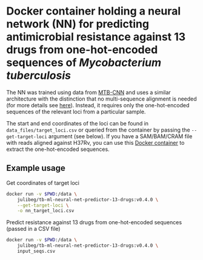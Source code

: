 # Docker container holding a neural network (NN) for predicting antimicrobial resistance against 13 drugs from one-hot-encoded sequences of _Mycobacterium tuberculosis_

The NN was trained using data from [MTB-CNN](https://github.com/aggreen/MTB-CNN) and uses a similar architecture with the distinction that no multi-sequence alignment is needed (for more details see [here](https://github.com/julibeg/TB-AMR-CNN)). Instead, it requires only the one-hot-encoded sequences of the relevant loci from a particular sample.

The start and end coordinates of the loci can be found in `data_files/target_loci.csv` or queried from the container by passing the `--get-target-loci` argument (see below). If you have a SAM/BAM/CRAM file with reads aligned against H37Rv, you can use this [Docker container](https://github.com/julibeg/tb-ml-containers/tree/main/one_hot_encode) to extract the one-hot-encoded sequences.

## Example usage

Get coordinates of target loci

```bash
docker run -v $PWD:/data \
    julibeg/tb-ml-neural-net-predictor-13-drugs:v0.4.0 \
    --get-target-loci \
    -o nn_target_loci.csv
```

Predict resistance against 13 drugs from one-hot-encoded sequences (passed in a CSV file)

```bash
docker run -v $PWD:/data \
    julibeg/tb-ml-neural-net-predictor-13-drugs:v0.4.0 \
    input_seqs.csv
```
